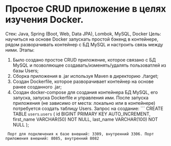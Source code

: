 # Простое CRUD приложение в целях изучения Docker.
Стек: Java, Spring (Boot, Web, Data JPA), Lombok, MySQL, Docker
Цель: научиться на основе Docker запускать простой бэкенд в контейнере, рядом разворачивать контейнер с БД MySQL и настроить связь между ними.
Этапы:
 1) Было создано простое CRUD приложение, которое связано с БД MySQL и позволяющее создавать/изменять/удалять пользоватлей из базы Users;
 2) Сборка приложения в .jar используя Maven в директорию ./target;
 3) Создан Dockerfile, которое разворачивает контейнер на основе ранее созданного .jar;
 4) Создан docker-compose для создания контейнера БД MySQL, его запуска, запуска Dockerfile и управления ими.
После запуска приложения (не зависимо от места: локально или в контейнере) потребуется создать таблицу Users. Запрос на создание:
``` CREATE TABLE `users`.`users` (
 id BIGINT PRIMARY KEY AUTO_INCREMENT,
 first_name VARCHAR(50) NOT NULL,
 last_name VARCHAR(100) NOT NULL
 );
```
 Порт для подключения к базе внешний: 3309, внутренний 3306. Порт приложения внешний: 8085, внутренний 8082
